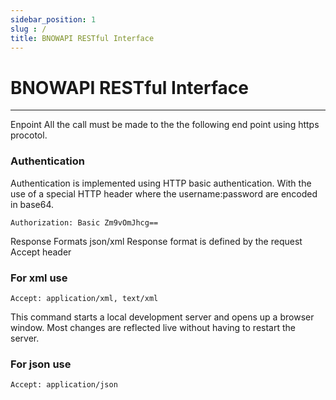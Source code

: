 ```yaml
---
sidebar_position: 1
slug : /
title: BNΟWAPI RESTful Interface
---
```

#  BNΟWAPI RESTful Interface 
---


Enpoint
All the call must be made to the the following end point using https procotol.
### Authentication
Authentication is implemented using HTTP basic authentication. With the use of a special HTTP header where the username:password are encoded in base64.
```
Authorization: Basic Zm9vOmJhcg==
```
Response Formats json/xml
Response format is defined by the request Accept header
###  For xml use 

```
Accept: application/xml, text/xml
```

This command starts a local development server and opens up a browser window. Most changes are reflected live without having to restart the server.

###  For json use 

```
Accept: application/json
```

